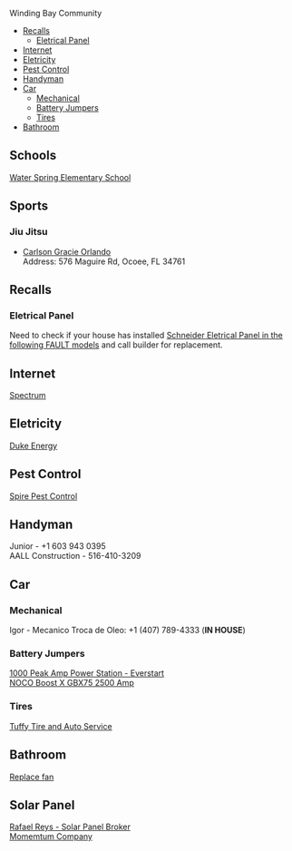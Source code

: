 Winding Bay Community

  * [Recalls](#recalls)
    + [Eletrical Panel](#eletrical-panel)
  * [Internet](#internet)
  * [Eletricity](#eletricity)
  * [Pest Control](#pest-control)
  * [Handyman](#handyman)
  * [Car](#car)
    + [Mechanical](#mechanical)
    + [Battery Jumpers](#battery-jumpers)
    + [Tires](#tires)
  * [Bathroom](#bathroom)

## Schools
[Water Spring Elementary School](https://waterspringes.ocps.net/)

## Sports
### Jiu Jitsu
- [Carlson Gracie Orlando](http://www.carlsongracieorlando.com/)  
  Address: 576 Maguire Rd, Ocoee, FL 34761
  
## Recalls
### Eletrical Panel
Need to check if your house has installed [Schneider Eletrical Panel in the following FAULT models](https://www.cpsc.gov/Recalls/2022/Schneider-ElectricTM-Recalls-1-4-Million-Electrical-Panels-Due-to-Thermal-Burn-and-Fire-Hazards) and call builder for replacement.

## Internet
[Spectrum](https://www.spectrum.com/)

## Eletricity
[Duke Energy](https://www.duke-energy.com)

## Pest Control
[Spire Pest Control](https://spirepest.com/)

## Handyman
Junior - +1 603 943 0395  
AALL Construction - 516-410-3209

## Car 
### Mechanical
Igor - Mecanico Troca de Oleo: +1 (407) 789-4333  (**IN HOUSE**)

### Battery Jumpers
[1000 Peak Amp Power Station - Everstart](https://www.walmart.com/ip/477068813)  
[NOCO Boost X GBX75 2500 Amp](https://a.co/d/4gqaNve)

### Tires
[Tuffy Tire and Auto Service](https://maps.app.goo.gl/HF9EfejcpSjzBVsU9?g_st=ic)

## Bathroom
[Replace fan](https://youtu.be/oxchN4cVX5Q)

## Solar Panel
[Rafael Reys - Solar Panel Broker](https://www.facebook.com/rafael.reyes.90260)  
[Momemtum Company](https://www.momentumsolar.com/)
